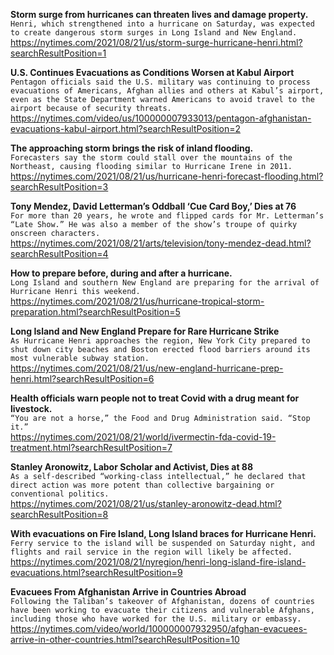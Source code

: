 **Storm surge from hurricanes can threaten lives and damage property.**\
`Henri, which strengthened into a hurricane on Saturday, was expected to create dangerous storm surges in Long Island and New England.`\
https://nytimes.com/2021/08/21/us/storm-surge-hurricane-henri.html?searchResultPosition=1

**U.S. Continues Evacuations as Conditions Worsen at Kabul Airport**\
`Pentagon officials said the U.S. military was continuing to process evacuations of Americans, Afghan allies and others at Kabul’s airport, even as the State Department warned Americans to avoid travel to the airport because of security threats.`\
https://nytimes.com/video/us/100000007933013/pentagon-afghanistan-evacuations-kabul-airport.html?searchResultPosition=2

**The approaching storm brings the risk of inland flooding.**\
`Forecasters say the storm could stall over the mountains of the Northeast, causing flooding similar to Hurricane Irene in 2011.`\
https://nytimes.com/2021/08/21/us/hurricane-henri-forecast-flooding.html?searchResultPosition=3

**Tony Mendez, David Letterman’s Oddball ‘Cue Card Boy,’ Dies at 76**\
`For more than 20 years, he wrote and flipped cards for Mr. Letterman’s “Late Show.” He was also a member of the show’s troupe of quirky onscreen characters.`\
https://nytimes.com/2021/08/21/arts/television/tony-mendez-dead.html?searchResultPosition=4

**How to prepare before, during and after a hurricane.**\
`Long Island and southern New England are preparing for the arrival of Hurricane Henri this weekend.`\
https://nytimes.com/2021/08/21/us/hurricane-tropical-storm-preparation.html?searchResultPosition=5

**Long Island and New England Prepare for Rare Hurricane Strike**\
`As Hurricane Henri approaches the region, New York City prepared to shut down city beaches and Boston erected flood barriers around its most vulnerable subway station.`\
https://nytimes.com/2021/08/21/us/new-england-hurricane-prep-henri.html?searchResultPosition=6

**Health officials warn people not to treat Covid with a drug meant for livestock.**\
`“You are not a horse,” the Food and Drug Administration said. “Stop it.”`\
https://nytimes.com/2021/08/21/world/ivermectin-fda-covid-19-treatment.html?searchResultPosition=7

**Stanley Aronowitz, Labor Scholar and Activist, Dies at 88**\
`As a self-described “working-class intellectual,” he declared that direct action was more potent than collective bargaining or conventional politics.`\
https://nytimes.com/2021/08/21/us/stanley-aronowitz-dead.html?searchResultPosition=8

**With evacuations on Fire Island, Long Island braces for Hurricane Henri.**\
`Ferry service to the island will be suspended on Saturday night, and flights and rail service in the region will likely be affected.`\
https://nytimes.com/2021/08/21/nyregion/henri-long-island-fire-island-evacuations.html?searchResultPosition=9

**Evacuees From Afghanistan Arrive in Countries Abroad**\
`Following the Taliban’s takeover of Afghanistan, dozens of countries have been working to evacuate their citizens and vulnerable Afghans, including those who have worked for the U.S. military or embassy.`\
https://nytimes.com/video/world/100000007932950/afghan-evacuees-arrive-in-other-countries.html?searchResultPosition=10


